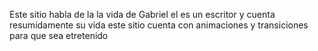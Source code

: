 Este sitio habla de la la vida de Gabriel el es un escritor y cuenta resumidamente su vida este sitio cuenta con animaciones y transiciones para que sea etretenido
